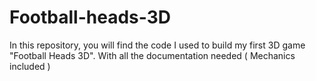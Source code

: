 # Football-heads-3D
In this repository, you will find the code I used to build my first 3D game "Football Heads 3D". With all the documentation needed ( Mechanics included )
